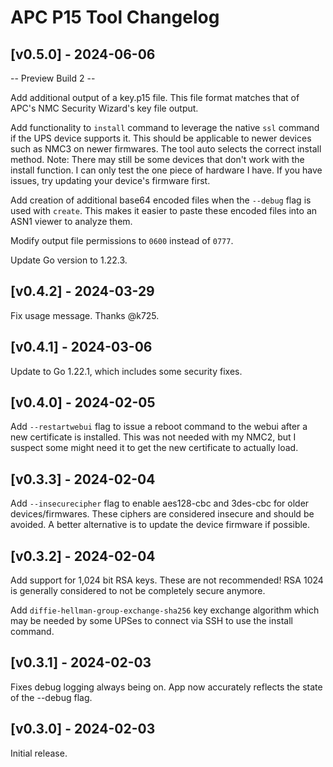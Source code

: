 # APC P15 Tool Changelog

## [v0.5.0] - 2024-06-06

-- Preview Build 2 --

Add additional output of a key.p15 file. This file format matches 
that of APC's NMC Security Wizard's key file output.

Add functionality to `install` command to leverage the native `ssl`
command if the UPS device supports it. This should be applicable
to newer devices such as NMC3 on newer firmwares. The tool auto
selects the correct install method. Note: There may still be some
devices that don't work with the install function. I can only test
the one piece of hardware I have. If you have issues, try updating
your device's firmware first.

Add creation of additional base64 encoded files when the `--debug`
flag is used with `create`. This makes it easier to paste these
encoded files into an ASN1 viewer to analyze them.

Modify output file permissions to `0600` instead of `0777`.

Update Go version to 1.22.3.


## [v0.4.2] - 2024-03-29

Fix usage message. Thanks @k725.


## [v0.4.1] - 2024-03-06

Update to Go 1.22.1, which includes some security fixes.


## [v0.4.0] - 2024-02-05

Add `--restartwebui` flag to issue a reboot command to the webui
after a new certificate is installed. This was not needed with
my NMC2, but I suspect some might need it to get the new certificate
to actually load.


## [v0.3.3] - 2024-02-04

Add `--insecurecipher` flag to enable aes128-cbc and 3des-cbc for
older devices/firmwares. These ciphers are considered insecure and
should be avoided. A better alternative is to update the device
firmware if possible.


## [v0.3.2] - 2024-02-04

Add support for 1,024 bit RSA keys. These are not recommended! RSA
1024 is generally considered to not be completely secure anymore.

Add `diffie-hellman-group-exchange-sha256` key exchange algorithm
which may be needed by some UPSes to connect via SSH to use the
install command.


## [v0.3.1] - 2024-02-03

Fixes debug logging always being on. App now accurately reflects
the state of the --debug flag.


## [v0.3.0] - 2024-02-03

Initial release.
